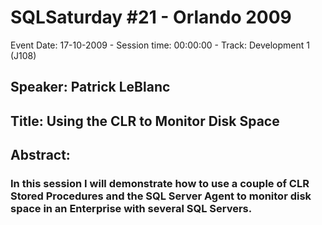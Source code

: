 # SQLSaturday #21 - Orlando 2009
Event Date: 17-10-2009 - Session time: 00:00:00 - Track: Development 1 (J108)
## Speaker: Patrick LeBlanc
## Title: Using the CLR to Monitor Disk Space
## Abstract:
### In this session I will demonstrate how to use a couple of CLR Stored Procedures and the SQL Server Agent to monitor disk space in an Enterprise with several SQL Servers.  
